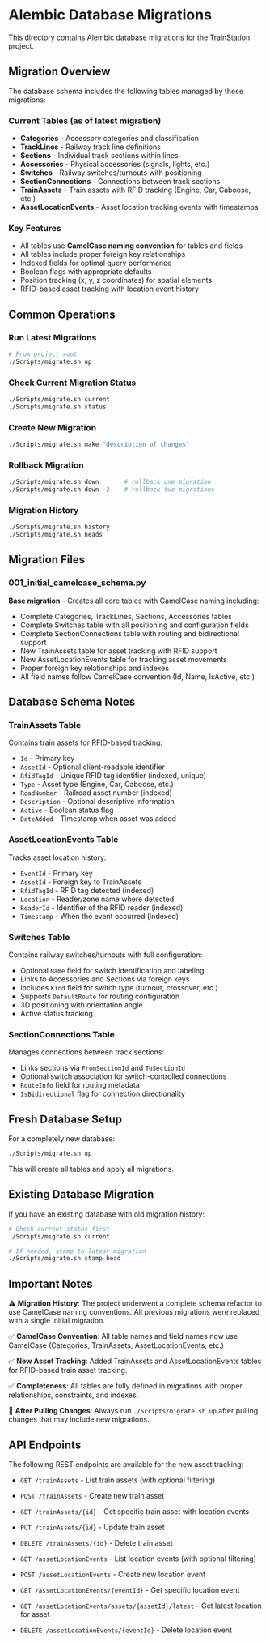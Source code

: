 # Alembic Database Migrations

This directory contains Alembic database migrations for the TrainStation project.

## Migration Overview

The database schema includes the following tables managed by these migrations:

### Current Tables (as of latest migration)
- **Categories** - Accessory categories and classification
- **TrackLines** - Railway track line definitions
- **Sections** - Individual track sections within lines  
- **Accessories** - Physical accessories (signals, lights, etc.)
- **Switches** - Railway switches/turnouts with positioning
- **SectionConnections** - Connections between track sections
- **TrainAssets** - Train assets with RFID tracking (Engine, Car, Caboose, etc.)
- **AssetLocationEvents** - Asset location tracking events with timestamps

### Key Features
- All tables use **CamelCase naming convention** for tables and fields
- All tables include proper foreign key relationships
- Indexed fields for optimal query performance
- Boolean flags with appropriate defaults
- Position tracking (x, y, z coordinates) for spatial elements
- RFID-based asset tracking with location event history

## Common Operations

### Run Latest Migrations
```bash
# From project root
./Scripts/migrate.sh up
```

### Check Current Migration Status  
```bash
./Scripts/migrate.sh current
./Scripts/migrate.sh status
```

### Create New Migration
```bash
./Scripts/migrate.sh make "description of changes"
```

### Rollback Migration
```bash
./Scripts/migrate.sh down       # rollback one migration
./Scripts/migrate.sh down -2    # rollback two migrations
```

### Migration History
```bash
./Scripts/migrate.sh history
./Scripts/migrate.sh heads
```

## Migration Files

### 001_initial_camelcase_schema.py
**Base migration** - Creates all core tables with CamelCase naming including:
- Complete Categories, TrackLines, Sections, Accessories tables
- Complete Switches table with all positioning and configuration fields  
- Complete SectionConnections table with routing and bidirectional support
- New TrainAssets table for asset tracking with RFID support
- New AssetLocationEvents table for tracking asset movements
- Proper foreign key relationships and indexes
- All field names follow CamelCase convention (Id, Name, IsActive, etc.)

## Database Schema Notes

### TrainAssets Table
Contains train assets for RFID-based tracking:
- `Id` - Primary key
- `AssetId` - Optional client-readable identifier
- `RfidTagId` - Unique RFID tag identifier (indexed, unique)
- `Type` - Asset type (Engine, Car, Caboose, etc.)
- `RoadNumber` - Railroad asset number (indexed)
- `Description` - Optional descriptive information
- `Active` - Boolean status flag
- `DateAdded` - Timestamp when asset was added

### AssetLocationEvents Table
Tracks asset location history:
- `EventId` - Primary key
- `AssetId` - Foreign key to TrainAssets
- `RfidTagId` - RFID tag detected (indexed)
- `Location` - Reader/zone name where detected
- `ReaderId` - Identifier of the RFID reader (indexed)
- `Timestamp` - When the event occurred (indexed)

### Switches Table
Contains railway switches/turnouts with full configuration:
- Optional `Name` field for switch identification and labeling
- Links to Accessories and Sections via foreign keys
- Includes `Kind` field for switch type (turnout, crossover, etc.)
- Supports `DefaultRoute` for routing configuration
- 3D positioning with orientation angle
- Active status tracking

### SectionConnections Table  
Manages connections between track sections:
- Links sections via `FromSectionId` and `ToSectionId`  
- Optional switch association for switch-controlled connections
- `RouteInfo` field for routing metadata
- `IsBidirectional` flag for connection directionality

## Fresh Database Setup

For a completely new database:
```bash
./Scripts/migrate.sh up
```

This will create all tables and apply all migrations.

## Existing Database Migration

If you have an existing database with old migration history:
```bash
# Check current status first
./Scripts/migrate.sh current

# If needed, stamp to latest migration
./Scripts/migrate.sh stamp head
```

## Important Notes

⚠️ **Migration History**: The project underwent a complete schema refactor to use CamelCase naming conventions. All previous migrations were replaced with a single initial migration.

✅ **CamelCase Convention**: All table names and field names now use CamelCase (Categories, TrainAssets, AssetLocationEvents, etc.)

✅ **New Asset Tracking**: Added TrainAssets and AssetLocationEvents tables for RFID-based train asset tracking.

✅ **Completeness**: All tables are fully defined in migrations with proper relationships, constraints, and indexes.

🔄 **After Pulling Changes**: Always run `./Scripts/migrate.sh up` after pulling changes that may include new migrations.

## API Endpoints

The following REST endpoints are available for the new asset tracking:

- `GET /trainAssets` - List train assets (with optional filtering)
- `POST /trainAssets` - Create new train asset
- `GET /trainAssets/{id}` - Get specific train asset with location events
- `PUT /trainAssets/{id}` - Update train asset
- `DELETE /trainAssets/{id}` - Delete train asset

- `GET /assetLocationEvents` - List location events (with optional filtering)
- `POST /assetLocationEvents` - Create new location event
- `GET /assetLocationEvents/{eventId}` - Get specific location event
- `GET /assetLocationEvents/assets/{assetId}/latest` - Get latest location for asset
- `DELETE /assetLocationEvents/{eventId}` - Delete location event